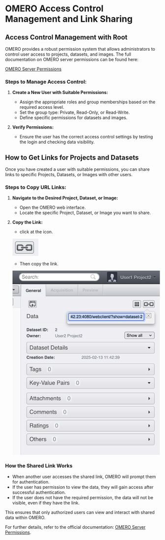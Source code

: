 # OMERO Access Control Management and Link Sharing

## Access Control Management with Root

OMERO provides a robust permission system that allows administrators to control user access to projects, datasets, and images. The full documentation on OMERO server permissions can be found here:

[OMERO Server Permissions](https://omero.readthedocs.io/en/stable/sysadmins/server-permissions.html)

### Steps to Manage Access Control:
1. **Create a New User with Suitable Permissions:**
   - Assign the appropriate roles and group memberships based on the required access level.
   - Set the group type: Private, Read-Only, or Read-Write.
   - Define specific permissions for datasets and images.

2. **Verify Permissions:**
   - Ensure the user has the correct access control settings by testing the login and checking data visibility.

## How to Get Links for Projects and Datasets

Once you have created a user with suitable permissions, you can share links to specific Projects, Datasets, or Images with other users.

### Steps to Copy URL Links:
1. **Navigate to the Desired Project, Dataset, or Image:**
   - Open the OMERO web interface.
   - Locate the specific Project, Dataset, or Image you want to share.

2. **Copy the Link:**
   - click at the icon.

   ![Get Link Option](https://github.com/DBK333/Omero-DataPortal/blob/main/InstructionImages/GetLinks2.png)
   - Then copy the link.

   ![Get Link Option](https://github.com/DBK333/Omero-DataPortal/blob/main/InstructionImages/GetLinks3.png)

### How the Shared Link Works
- When another user accesses the shared link, OMERO will prompt them for authentication.
- If the user has permission to view the data, they will gain access after successful authentication.
- If the user does not have the required permission, the data will not be visible, even if they have the link.

This ensures that only authorized users can view and interact with shared data within OMERO.

For further details, refer to the official documentation: [OMERO Server Permissions](https://omero.readthedocs.io/en/stable/sysadmins/server-permissions.html).
